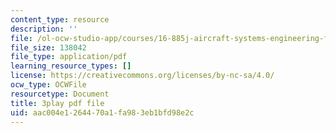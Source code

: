 ```yaml
---
content_type: resource
description: ''
file: /ol-ocw-studio-app/courses/16-885j-aircraft-systems-engineering-fall-2005/aac004e1264470a1fa983eb1bfd98e2c_AODj-jM3-XI.pdf
file_size: 138042
file_type: application/pdf
learning_resource_types: []
license: https://creativecommons.org/licenses/by-nc-sa/4.0/
ocw_type: OCWFile
resourcetype: Document
title: 3play pdf file
uid: aac004e1-2644-70a1-fa98-3eb1bfd98e2c
---
```

